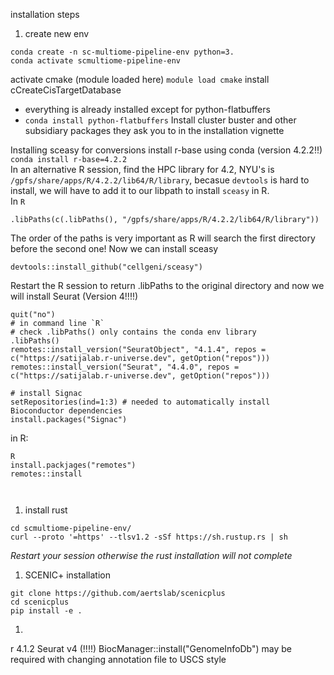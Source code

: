 installation steps

1. create new env
```
conda create -n sc-multiome-pipeline-env python=3.
conda activate scmultiome-pipeline-env
```
activate cmake (module loaded here)
```module load cmake```
install cCreateCisTargetDatabase
* everything is already installed except for python-flatbuffers
* ```conda install python-flatbuffers```
Install cluster buster and other subsidiary packages they ask you to in the installation vignette

Installing sceasy for conversions
install r-base using conda (version 4.2.2!!)
`conda install r-base=4.2.2`  
In an alternative R session, find the HPC library for 4.2, NYU's is `/gpfs/share/apps/R/4.2.2/lib64/R/library`, becasue `devtools` is hard to install, we will have to add it to our libpath to install `sceasy` in R.  
In `R`
```
.libPaths(c(.libPaths(), "/gpfs/share/apps/R/4.2.2/lib64/R/library"))
```
The order of the paths is very important as R will search the first directory before the second one!
Now we can install sceasy
```
devtools::install_github("cellgeni/sceasy")
```
Restart the R session to return .libPaths to the original directory and now we will install Seurat (Version 4!!!!)
```
quit("no")
# in command line `R`
# check .libPaths() only contains the conda env library
.libPaths()
remotes::install_version("SeuratObject", "4.1.4", repos = c("https://satijalab.r-universe.dev", getOption("repos")))
remotes::install_version("Seurat", "4.4.0", repos = c("https://satijalab.r-universe.dev", getOption("repos")))
```

```
# install Signac
setRepositories(ind=1:3) # needed to automatically install Bioconductor dependencies
install.packages("Signac")
```



in R:
```
R
install.packjages("remotes")
remotes::install



```




1. install rust
```
cd scmultiome-pipeline-env/
curl --proto '=https' --tlsv1.2 -sSf https://sh.rustup.rs | sh
```
*Restart your session otherwise the rust installation will not complete*
1. SCENIC+ installation
```
git clone https://github.com/aertslab/scenicplus
cd scenicplus
pip install -e .
```
1. 




r 4.1.2
Seurat v4 (!!!!)
BiocManager::install("GenomeInfoDb") may be required with changing annotation file to USCS style
